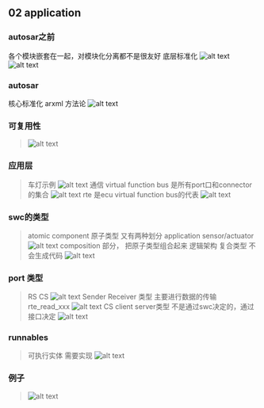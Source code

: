 ## 02 application
### autosar之前
各个模块嵌套在一起，对模块化分离都不是很友好
底层标准化
![alt text](image.png)
![alt text](image-1.png)
### autosar
核心标准化 arxml 方法论
![alt text](image-2.png)
### 可复用性
> ![alt text](image-3.png)

### 应用层
> 车灯示例
> ![alt text](image-4.png)
> 通信 virtual function bus 是所有port口和connector的集合
> ![alt text](image-6.png)
> rte 是ecu virtual function bus的代表
> ![alt text](image-7.png)

### swc的类型
> atomic component 原子类型
> 又有两种划分 application sensor/actuator
> ![alt text](image-8.png)
> composition 部分， 把原子类型组合起来
> 逻辑架构 复合类型 不会生成代码
> ![alt text](image-9.png)

### port 类型
> RS CS
![alt text](image-10.png)
> Sender Receiver 类型 主要进行数据的传输
> rte_read_xxx
> ![alt text](image-11.png)
> CS client server类型
> 不是通过swc决定的，通过接口决定
> ![alt text](image-12.png)

### runnables
> 可执行实体 需要实现
> ![alt text](image-13.png)

### 例子
> ![alt text](image-14.png)